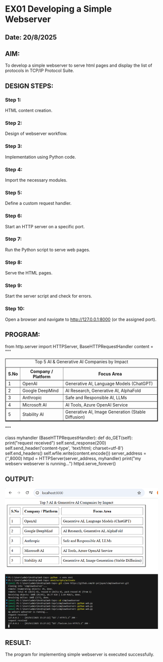 # EX01 Developing a Simple Webserver
## Date: 20/8/2025

## AIM:
To develop a simple webserver to serve html pages and display the list of protocols in TCP/IP Protocol Suite.

## DESIGN STEPS:
### Step 1: 
HTML content creation.

### Step 2:
Design of webserver workflow.

### Step 3:
Implementation using Python code.

### Step 4:
Import the necessary modules.

### Step 5:
Define a custom request handler.

### Step 6:
Start an HTTP server on a specific port.

### Step 7:
Run the Python script to serve web pages.

### Step 8:
Serve the HTML pages.

### Step 9:
Start the server script and check for errors.

### Step 10:
Open a browser and navigate to http://127.0.0.1:8000 (or the assigned port).

## PROGRAM:
from http.server import HTTPServer, BaseHTTPRequestHandler
content = """
<!DOCTYPE html>
<html>
<head>
    <title>Top AI & Generative AI Companies</title>
</head>
<body>
    <table border="2" cellspacing="10" cellpadding="6">
        <caption>Top 5 AI & Generative AI Companies by Impact</caption>
        <tr>
            <th>S.No</th>
            <th>Company / Platform</th>
            <th>Focus Area</th>
        </tr>
        <tr>
            <td>1</td>
            <td>OpenAI</td>
            <td>Generative AI, Language Models (ChatGPT)</td>
        </tr>
        <tr>
            <td>2</td>
            <td>Google DeepMind</td>
            <td>AI Research, Generative AI, AlphaFold</td>
        </tr>
        <tr>
            <td>3</td>
            <td>Anthropic</td>
            <td>Safe and Responsible AI, LLMs</td>
        </tr>
        <tr>
            <td>4</td>
            <td>Microsoft AI</td>
            <td>AI Tools, Azure OpenAI Service</td>
        </tr>
        <tr>
            <td>5</td>
            <td>Stability AI</td>
            <td>Generative AI, Image Generation (Stable Diffusion)</td>
        </tr>
    </table>
</body>
</html>

"""

class myhandler (BaseHTTPRequestHandler):
    def do_GET(self):
        print("request received")
        self.send_response(200)
        self.send_header('content-type', 'text/html; charset=utf-8')
        self.end_headers()
        self.wfile.write(content.encode())
server_address = ('',8000)
httpd = HTTPServer(server_address, myhandler)
print("my webserv webserver is running...")
httpd.serve_forever()


## OUTPUT:
![alt text](<Screenshot 2025-10-03 152745.png>)
![alt text](<Screenshot 2025-10-03 152823.png>)


## RESULT:
The program for implementing simple webserver is executed successfully.

